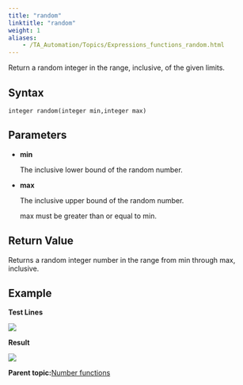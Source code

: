 ```yaml
--- 
title: "random"
linktitle: "random"
weight: 1
aliases: 
    - /TA_Automation/Topics/Expressions_functions_random.html
---
```


Return a random integer in the range, inclusive, of the given limits.

## Syntax

`integer random(integer min,integer max)`

## Parameters

-   **min**

    The inclusive lower bound of the random number.

-   **max**

    The inclusive upper bound of the random number.

    max must be greater than or equal to min.


## Return Value

Returns a random integer number in the range from min through max, inclusive.

## Example

**Test Lines**

![](/images//Images/automationguide_numberfunction_random_pgm.png)

**Result**

![](/images//Images/automationguide_numberfunction_random_res.png)

**Parent topic:**[Number functions](/TA_Automation/Topics/Expressions_number_functions.html)

